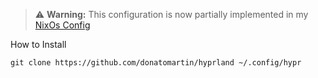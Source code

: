 > ⚠️ **Warning:** This configuration is now partially implemented in my [NixOs Config](https://github.com/donatomartin/nix-config)

How to Install

```
git clone https://github.com/donatomartin/hyprland ~/.config/hypr
```
